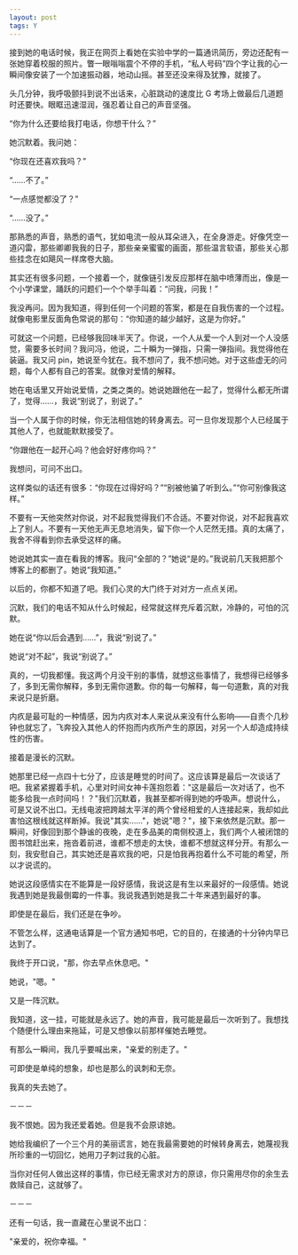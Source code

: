 ```yaml
---
layout: post
tags: Y
---
```


接到她的电话时候，我正在网页上看她在实验中学的一篇通讯简历，旁边还配有一张她穿着校服的照片。瞥一眼嗡嗡震个不停的手机，“私人号码”四个字让我的心一瞬间像安装了一个加速振动器，地动山摇。甚至还没来得及犹豫，就接了。

头几分钟，我呼吸颤抖到说不出话来，心脏跳动的速度比 G 考场上做最后几道题时还要快。眼眶迅速湿润，强忍着让自己的声音坚强。

“你为什么还要给我打电话，你想干什么？”

她沉默着。我问她：

“你现在还喜欢我吗？”

“……不了。”

“一点感觉都没了？”

“……没了。”

那熟悉的声音，熟悉的语气，犹如电流一般从耳朵进入，在全身游走。好像凭空一道闪雷，那些卿卿我我的日子，那些亲亲蜜蜜的画面，那些温言软语，那些关心那些挂念在如飓风一样席卷大脑。

其实还有很多问题，一个接着一个，就像链引发反应那样在脑中喷薄而出，像是一个小学课堂，踊跃的问题们一个个举手叫着：“问我，问我！”

我没再问。因为我知道，得到任何一个问题的答案，都是在自我伤害的一个过程。就像电影里反面角色常说的那句：“你知道的越少越好，这是为你好。”

可就这一个问题，已经够我回味半天了。你说，一个人从爱一个人到对一个人没感觉，需要多长时间？我问冯，他说，二十瞬为一弹指，只需一弹指间。我觉得他在装逼。我又问 pin，她说至今犹在。我不想问了，我不想问她。对于这些虚无的问题，每个人都有自己的答案。就像对爱情的解释。

她在电话里又开始说爱情，之类之类的。她说她跟他在一起了，觉得什么都无所谓了，觉得……，我说“别说了，别说了。”

当一个人属于你的时候，你无法相信她的转身离去。可一旦你发现那个人已经属于其他人了，也就能默默接受了。

“你跟他在一起开心吗？他会好好疼你吗？”

我想问，可问不出口。

这样类似的话还有很多：“你现在过得好吗？”“别被他骗了听到么。”“你可别像我这样。”

不要有一天他突然对你说，对不起我觉得我们不合适。不要对你说，对不起我喜欢上了别人。不要有一天他无声无息地消失，留下你一个人茫然无措。真的太痛了，我舍不得看到你去承受这样的痛。

她说她其实一直在看我的博客。我问“全部的？”她说“是的。”我说前几天我把那个博客上的都删了。她说“我知道。”

以后的，你都不知道了吧。我们心灵的大门终于对对方一点点关闭。

沉默，我们的电话不知从什么时候起，经常就这样充斥着沉默，冷静的，可怕的沉默。

她在说“你以后会遇到……”，我说“别说了。”

她说“对不起”，我说“别说了。”

真的，一切我都懂。我这两个月没干别的事情，就想这些事情了，我想得已经够多了，多到无需你解释，多到无需你道歉。你的每一句解释，每一句道歉，真的对我来说只是折磨。

内疚是最可耻的一种情感，因为内疚对本人来说从来没有什么影响——自责个几秒钟也就忘了，飞奔投入其他人的怀抱而内疚所产生的原因，对另一个人却造成持续性的伤害。

接着是漫长的沉默。

她那里已经一点四十七分了，应该是睡觉的时间了。这应该算是最后一次谈话了吧。我紧紧握着手机，心里对时间女神卡莲抱怨着："这是最后一次对话了，也不能多给我一点时间吗！？"我们沉默着，我甚至都听得到她的呼吸声。想说什么，可是又说不出口。无线电波把跨越太平洋的两个曾经相爱的人连接起来，我却如此害怕这根线就这样断掉。我说"其实……"，她说"嗯？"，接下来依然是沉默。那一瞬间，好像回到那个静谧的夜晚，走在多品美的南侧校道上，我们两个人被闭馆的图书馆赶出来，拖沓着前进，谁都不想走的太快，谁都不想就这样分开。有那么一刻，我安慰自己，其实她还是喜欢我的吧，只是怕我再抱着什么不可能的希望，所以才说谎的。

她说这段感情实在不能算是一段好感情，我说这是有生以来最好的一段感情。她说我遇到她是我最倒霉的一件事。我说我遇到她是我二十年来遇到最好的事。

即使是在最后，我们还是在争吵。

不管怎么样，这通电话算是一个官方通知书吧，它的目的，在接通的十分钟内早已达到了。

我终于开口说，"那，你去早点休息吧。"

她说，"嗯。"

又是一阵沉默。

我知道，这一挂，可能就是永远了。她的声音，我可能是最后一次听到了。我想找个随便什么理由来拖延，可是又想像以前那样催她去睡觉。

有那么一瞬间，我几乎要喊出来，"亲爱的别走了。"

可即使是单纯的想象，却也是那么的讽刺和无奈。

我真的失去她了。

－－－

我不恨她。因为我还爱着她。但是我不会原谅她。

她给我编织了一个三个月的美丽谎言，她在我最需要她的时候转身离去，她蔑视我所珍重的一切回忆，她用刀子刺过我的心脏。

当你对任何人做出这样的事情，你已经无需求对方的原谅，你只需用尽你的余生去救赎自己，这就够了。

－－－

还有一句话，我一直藏在心里说不出口：

"亲爱的，祝你幸福。"

